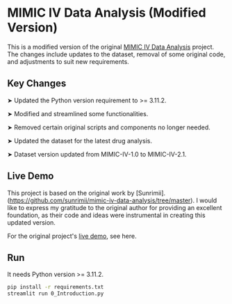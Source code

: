 # MIMIC IV Data Analysis (Modified Version) 

This is a modified version of the original  [MIMIC IV Data Analysis](https://mimic-iv-drug-data-analysis-0--introduction-uwu-ting.streamlit.app/) project. 
The changes include updates to the dataset, removal of some original code, and adjustments to suit new requirements.

## Key Changes

➤ Updated the Python version requirement to >= 3.11.2.

➤ Modified and streamlined some functionalities.

➤ Removed certain original scripts and components no longer needed.

➤ Updated the dataset for the latest drug analysis.

➤ Dataset version updated from MIMIC-IV-1.0 to MIMIC-IV-2.1.

## Live Demo

This project is based on the original work by [Sunrimii].(https://github.com/sunrimii/mimic-iv-data-analysis/tree/master). I would like to express my gratitude to the original author for providing an excellent foundation, as their code and ideas were instrumental in creating this updated version.

For the original project's [live demo](https://sunrimii-mimic-iv-data-analysis-0--introduction-yx89v6.streamlitapp.com/), see here.

## Run

It needs Python version >= 3.11.2.


```bash
pip install -r requirements.txt
streamlit run 0_Introduction.py
```

